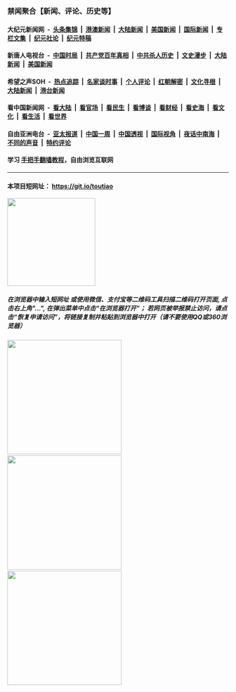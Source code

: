 ### 禁闻聚合【新闻、评论、历史等】

#### 大纪元新闻网 &nbsp;-&nbsp; [头条集锦](indexes/E头条集锦.md?t=02260002) &nbsp;|&nbsp; [港澳新闻](indexes/E港澳新闻.md?t=02260002)  &nbsp;|&nbsp; [大陆新闻](indexes/E大陆新闻.md?t=02260002) &nbsp;|&nbsp; [美国新闻](indexes/E美国新闻.md?t=02260002) &nbsp;|&nbsp; [国际新闻](indexes/E国际新闻.md?t=02260002) &nbsp;|&nbsp; [专栏文集](indexes/E专栏文集.md?t=02260002) &nbsp;|&nbsp; [纪元社论](indexes/E纪元社论.md?t=02260002) &nbsp;|&nbsp; [纪元特稿](indexes/E纪元特稿.md?t=02260002) 

#### 新唐人电视台 &nbsp;-&nbsp; [中国时局](indexes/N中国时局.md?t=02260002) &nbsp;|&nbsp; [共产党百年真相](indexes/N共产党百年真相.md?t=02260002) &nbsp;|&nbsp; [中共杀人历史](indexes/N中共杀人历史.md?t=02260002) &nbsp;|&nbsp; [文史漫步](indexes/N文史漫步.md?t=02260002) &nbsp;|&nbsp; [大陆新闻](indexes/N大陆新闻.md?t=02260002) &nbsp;|&nbsp; [美国新闻](indexes/N美国新闻.md?t=02260002)

#### 希望之声SOH &nbsp;-&nbsp; [热点追踪](indexes/H热点追踪.md?t=02260002) &nbsp;|&nbsp; [名家谈时事](indexes/H名家谈时事.md?t=02260002) &nbsp;|&nbsp; [个人评论](indexes/H个人评论.md?t=02260002)  &nbsp;|&nbsp; [红朝解密](indexes/H红朝解密.md?t=02260002) &nbsp;|&nbsp; [文化寻根](indexes/H文化寻根.md?t=02260002) &nbsp;|&nbsp; [大陆新闻](indexes/H大陆新闻.md?t=02260002) &nbsp;|&nbsp; [港台新闻](indexes/H港台新闻.md?t=02260002)

#### 看中国新闻网 &nbsp;-&nbsp; [看大陆](indexes/S看大陆.md?t=02260002) &nbsp;|&nbsp; [看官场](indexes/S看官场.md?t=02260002) &nbsp;|&nbsp; [看民生](indexes/S看民生.md?t=02260002)  &nbsp;|&nbsp; [看博谈](indexes/S看博谈.md?t=02260002) &nbsp;|&nbsp; [看财经](indexes/S看财经.md?t=02260002) &nbsp;|&nbsp; [看史海](indexes/S看史海.md?t=02260002) &nbsp;|&nbsp; [看文化](indexes/S看文化.md?t=02260002) &nbsp;|&nbsp; [看生活](indexes/S看生活.md?t=02260002) &nbsp;|&nbsp; [看世界](indexes/S看世界.md?t=02260002)

#### 自由亚洲电台 &nbsp;-&nbsp; [亚太报道](indexes/R亚太报道.md?t=02260002) &nbsp;|&nbsp; [中国一周](indexes/R中国一周.md?t=02260002) &nbsp;|&nbsp; [中国透视](indexes/R中国透视.md?t=02260002)  &nbsp;|&nbsp; [国际视角](indexes/R国际视角.md?t=02260002) &nbsp;|&nbsp; [夜话中南海](indexes/R夜话中南海.md?t=02260002) &nbsp;|&nbsp; [不同的声音](indexes/R不同的声音.md?t=02260002) &nbsp;|&nbsp; [特约评论](indexes/R特约评论.md?t=02260002)

#### 学习 [手把手翻墙教程](https://github.com/gfw-breaker/guides/wiki)，自由浏览互联网

----

#### 本项目短网址： https://git.io/toutiao
<img src="https://raw.githubusercontent.com/gfw-breaker/banned-news/master/scripts/img/qr.png" width="200px"/>  

##### 在浏览器中输入短网址 或使用微信、支付宝等二维码工具扫描二维码打开页面, 点击右上角"...", 在弹出菜单中点击“在浏览器打开”； 若网页被举报禁止访问，请点击“恢复申请访问”，将链接复制并粘贴到浏览器中打开（请不要使用QQ或360浏览器）

<img src="https://raw.githubusercontent.com/gfw-breaker/banned-news/master/scripts/img/1.png" width="260px"/> &nbsp; <img src="https://raw.githubusercontent.com/gfw-breaker/banned-news/master/scripts/img/2.png" width="260px"/> &nbsp; <img src="https://raw.githubusercontent.com/gfw-breaker/banned-news/master/scripts/img/3.png" width="260px"/>

